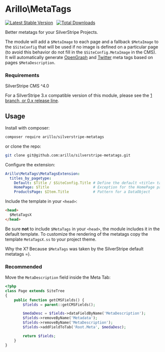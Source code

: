 # Arillo\MetaTags

[![Latest Stable Version](https://poser.pugx.org/arillo/silverstripe-metatags/v/stable?format=flat)](https://packagist.org/packages/arillo/silverstripe-metatags)
&nbsp;
[![Total Downloads](https://poser.pugx.org/arillo/silverstripe-metatags/downloads?format=flat)](https://packagist.org/packages/arillo/silverstripe-metatags)

Better metatags for your SilverStripe Projects.

The module will add a `$MetaImage` to each page and a fallback `$MetaImage` to the `$SiteConfig` that will be used if no image is defined on a particular page (to avoid this behavior do not fill in the `$SiteConfig.MetaImage` in the CMS). It will automatically generate [OpenGraph](http://ogp.me/) and [Twitter](https://dev.twitter.com/cards/getting-started) meta tags based on pages `$MetaDescription`.

### Requirements

SilverStripe CMS ^4.0

For a SilverStripe 3.x compatible version of this module, please see the [1 branch, or 0.x release line](https://github.com/arillo/silverstripe-metatags/tree/1.x).

## Usage

Install with composer:

```bash
composer require arillo/silverstripe-metatags
```

or clone the repo:

```bash
git clone git@github.com:arillo/silverstripe-metatags.git
```

Configure the extension:

```yml
Arillo\MetaTags\MetaTagsExtension:
  titles_by_pagetype:
    Default: $Title / $SiteConfig.Title # Define the default <title> tag pattern. (Defaults to $Title)
    HomePage: $Title                    # Exception for the HomePage page-type
    ProductsPage: $Item.Title           # Pattern for a DataObject
```

Include the template in your `<head>`:

```html
<head>
  $MetaTagsX
</head>
```

Be sure **not** to include `$MetaTags` in your `<head>`, the module includes it in the default template. To customize the rendering of the metatags copy the template `MetaTagsX.ss` to your project theme.

Why the X? Because `$MetaTags` was taken by the SilverStripe default metatags =).

### Recommended

Move the `MetaDescription` field inside the Meta Tab:

```php
<?php
class Page extends SiteTree
{
    public function getCMSFields() {
        $fields = parent::getCMSFields();

        $medaDesc = $fields->dataFieldByName('MetaDescription');
        $fields->removeByName('Metadata');
        $fields->removeByName('MetaDescription');
        $fields->addFieldToTab('Root.Meta', $medaDesc);

        return $fields;
    }
}
```
